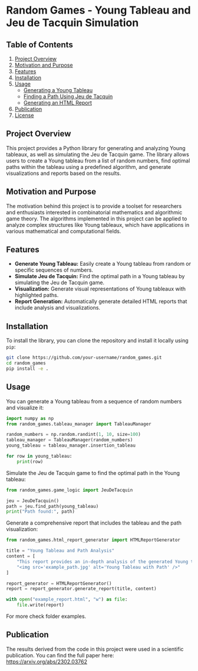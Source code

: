# **Random Games - Young Tableau and Jeu de Tacquin Simulation**

## **Table of Contents**
1. [Project Overview](#project-overview)
2. [Motivation and Purpose](#motivation-and-purpose)
3. [Features](#features)
4. [Installation](#installation)
5. [Usage](#usage)
    - [Generating a Young Tableau](#generating-a-young-tableau)
    - [Finding a Path Using Jeu de Tacquin](#finding-a-path-using-jeu-de-tacquin)
    - [Generating an HTML Report](#generating-an-html-report)
6. [Publication](#publication)
7. [License](#license)

## **Project Overview**
This project provides a Python library for generating and analyzing Young tableaux, as well as simulating the Jeu de Tacquin game. The library allows users to create a Young tableau from a list of random numbers, find optimal paths within the tableau using a predefined algorithm, and generate visualizations and reports based on the results.

## **Motivation and Purpose**
The motivation behind this project is to provide a toolset for researchers and enthusiasts interested in combinatorial mathematics and algorithmic game theory. The algorithms implemented in this project can be applied to analyze complex structures like Young tableaux, which have applications in various mathematical and computational fields.

## **Features**
- **Generate Young Tableau:** Easily create a Young tableau from random or specific sequences of numbers.
- **Simulate Jeu de Tacquin:** Find the optimal path in a Young tableau by simulating the Jeu de Tacquin game.
- **Visualization:** Generate visual representations of Young tableaux with highlighted paths.
- **Report Generation:** Automatically generate detailed HTML reports that include analysis and visualizations.

## **Installation**
To install the library, you can clone the repository and install it locally using `pip`:

```bash
git clone https://github.com/your-username/random_games.git
cd random_games
pip install -e .
```

## **Usage**
You can generate a Young tableau from a sequence of random numbers and visualize it:
```python
import numpy as np
from random_games.tableau_manager import TableauManager

random_numbers = np.random.randint(1, 10, size=100)
tableau_manager = TableauManager(random_numbers)
young_tableau = tableau_manager.insertion_tableau

for row in young_tableau:
    print(row)
```
Simulate the Jeu de Tacquin game to find the optimal path in the Young tableau:
```python
from random_games.game_logic import JeuDeTacquin

jeu = JeuDeTacquin()
path = jeu.find_path(young_tableau)
print("Path found:", path)
```
Generate a comprehensive report that includes the tableau and the path visualization:
```python
from random_games.html_report_generator import HTMLReportGenerator

title = "Young Tableau and Path Analysis"
content = [
    "This report provides an in-depth analysis of the generated Young tableau and the path found using the Jeu de Tacquin algorithm.",
    "<img src='example_path.jpg' alt='Young Tableau with Path' />"
]

report_generator = HTMLReportGenerator()
report = report_generator.generate_report(title, content)

with open("example_report.html", "w") as file:
    file.write(report)
```
For more check folder examples. 

## **Publication**
The results derived from the code in this project were used in a scientific publication. You can find the full paper here: https://arxiv.org/abs/2302.03762
